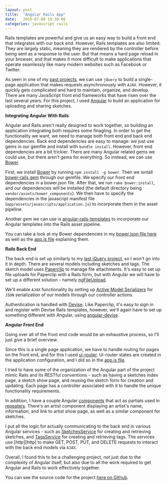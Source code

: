 ```yaml
---
layout: post
title:  "Angular Rails App"
date:   2016-07-08 19:30:00
categories: javascript rails
---
```


Rails templates are powerful and give us an easy way to build a front end that integrates with our back end. However, Rails templates are also limited. They are largely static, meaning they are rendered by the controller before being sent as a response to the user. But that means a hard page reload in your browser, and that makes it more difficult to make applications that operate seamlessly like many modern websites such as Facebook or Twitter.

As seen in one of my [past projects][jquery-project], we can use `jQuery` to build a single-page application that makes requests asynchronously with `AJAX`. However, it quickly gets complicated and hard to maintain, organize, and develop. There are many JavaScript front end frameworks that have risen over the last several years. For this project, I used [Angular][angular] to build an application for uploading and sharing sketches.

**Integrating Angular With Rails**

Angular and Rails aren't really designed to work together, so building an application integrating both requires some finagling. In order to get the functionality we want, we need to manage both front end and back end dependencies. Back end dependencies are easy to manage: we just use gems in our gemfile and install with `bundle install`. However, front end dependencies are a bit trickier. There are many Angular related gems we could use, but there aren't gems for everything. So instead, we can use [Bower][bower].

First, we install [Bower][bower] by running `npm install -g bower`. Then we isntall [bower-rails gem][bower-rails] through our gemfile. We specify our front end dependencies in a bower.json file. After that, we run `rake bower:install`, and our dependencies will be installed (the default directory being `vendor/assets/bower_components`). We then have to specify the dependencies in the javascript manifest file (`app/assets/javascripts/application.js`) to incorporate them in the asset pipeline.

Another gem we can use is [angular-rails-templates][angular-rails-templates] to incorporate our Angular templates into the Rails asset pipeline.

You can take a look at my Bower dependencies in my [bower.json file here][gh-bower-json] as well as the [app.js file][gh-app-js] explaining them.

**Rails Back End**

The back end is set up similarly to my [last jQuery project][jquery-project], so I won't go into it in depth. There are several models including sketches and tags. The sketch model uses [Paperclip][paperclip] to manage file attachments. It's easy to set up file uploads for Paperclip with a Rails form, but with Angular we will have to set up a different solution - namely [ngFileUpload][ngFileUpload].

We'll enable `AJAX` functionality by setting up [Active Model Serializers][active-model-serializers] for `JSON` serialization of our models through our controller actions.

Authentication is handled with [Devise][devise]. Like Paperclip, it's easy to sign in and register with Devise Rails templates, however, we'll again have to set up something different with Angular, using [angular-devise][angular-devise].

**Angular Front End**

Going over all of the front end code would be an exhaustive process, so I'll just give a brief overview.

Since this is a single page application, we have to handle routing for pages on the front end, and for this I used [ui-router][ui-router]. Ui-router states are created in the application configuration, and I did so in the [app.js file][gh-app-js].

I tried to have some of the organization of the Angular part of the project mimic Rails and its RESTful conventions - such as having a sketches index page, a sketch show page, and reusing the sketch form for creation and updating. Each page has a controller associated with it to handle the unique functionality requirements.

In addition, I have a couple Angular [components][components] that act as partials used in [repeaters][repeaters]. There's an artist component displaying an artist's name, information, and link to artist show page, as well as a similar component for sketches.

I put all the logic for actually communicating to the back end in various Angular services - such as [SketchesService][sketches-service] for creating and retrieving sketches, and [TagsService][tags-service] for creating and retrieving tags. The services use [$http][$http] to make GET, POST, PUT, and DELETE requests to interact with the back end models via `AJAX`.

Overall, I found this to be a challenging project, not just due to the complexity of Angular itself, but also due to all the work required to get Angular and Rails to work effectively together. 

You can see the source code for the project [here on Github][github-repo].

[jquery-project]: http://mitulmistry.github.io/javascript/rails/jquery-rails-app/
[angular]: https://angularjs.org/
[bower]: https://bower.io/
[bower-rails]: https://github.com/rharriso/bower-rails
[angular-rails-templates]: https://github.com/pitr/angular-rails-templates
[gh-bower-json]: https://github.com/MitulMistry/sketchbook/blob/master/bower.json
[gh-app-js]: https://github.com/MitulMistry/sketchbook/blob/master/app/assets/javascripts/angular-app/app.js
[paperclip]: https://github.com/thoughtbot/paperclip
[ngFileUpload]: https://github.com/danialfarid/ng-file-upload
[active-model-serializers]: https://github.com/rails-api/active_model_serializers
[devise]: https://github.com/plataformatec/devise
[angular-devise]: https://github.com/cloudspace/angular_devise
[ui-router]: https://github.com/angular-ui/ui-router
[components]: https://docs.angularjs.org/guide/component
[repeaters]: https://docs.angularjs.org/api/ng/directive/ngRepeat
[sketches-service]: https://github.com/MitulMistry/sketchbook/blob/master/app/assets/javascripts/angular-app/services/SketchesService.js
[tags-service]: https://github.com/MitulMistry/sketchbook/blob/master/app/assets/javascripts/angular-app/services/TagsService.js
[$http]: https://docs.angularjs.org/api/ng/service/$http
[github-repo]: https://github.com/MitulMistry/sketchbook
